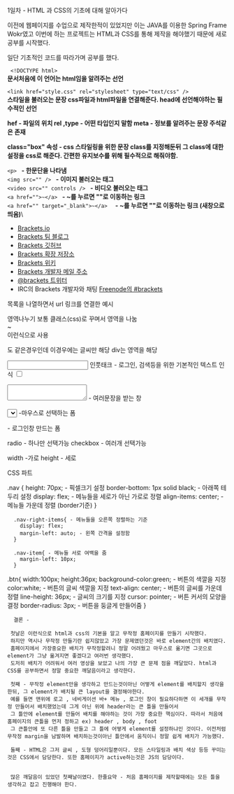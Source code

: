 1일차 - HTML 과 CSS의 기초에 대해 알아가다

이전에 웹페이지를 수업으로 제작한적이 있었지만 이는 JAVA를 이용한 Spring Frame Wokr였고 이번에 하는 프로젝트는 HTML과 CSS를 통해 제작을 해야했기 때문에 새로 공부를 시작했다.

일단 기초적인 코드를 따라가며 공부를 했다.

 ``` <!DOCTYPE html>``` \
**문서처음에 이 언어는 html임을 알려주는 선언**

```<link href="style.css" rel="stylesheet" type="text/css" />``` \
**스타일을 불러오는 문장 css파일과 html파일을 연결해준다. head에 선언해야하는 필수적인 선언**

**hef - 파일의 위치
rel ,type - 어떤 타입인지 말함
meta - 정보를 알려주는 문장 주석같은 존재**

**class="box" 속성 - css 스타일링을 위한 문장 class를 지정해둔뒤 그 class에 대한 설정을 css로 해준다. 간편한 유지보수를 위해 필수적으로 해줘야함.**

 ```<p> ```  **- 한문단을 나타냄**\
 ```<img src="" /> ``` **- 이미지 불러오는 태그**\
 ```<video src="" controls /> ``` **- 비디오 불러오는 태그**\
 ```<a href="">~</a> ``` **- ~를 누르면 ""로 이동하는 링크**\
 ```<a href="" target="_blank">~</a>  ``` **- ~를 누르면 ""로 이동하는 링크 (새창으로 띄움)**\

<ul>
            <li><a href="http://brackets.io">Brackets.io</a></li>
            <li><a href="http://blog.brackets.io">Brackets 팀 블로그</a></li>
            <li><a href="https://github.com/adobe/brackets">Brackets 깃허브</a></li>
            <li><a href="https://brackets-registry.aboutweb.com">Brackets 확장 저장소</a></li>
            <li><a href="https://github.com/adobe/brackets/wiki">Brackets 위키</a></li>
            <li><a href="https://groups.google.com/forum/#!forum/brackets-dev">Brackets 개발자 메일 주소</a></li>
            <li><a href="https://twitter.com/brackets">@brackets 트위터</a></li>
            <li>IRC의 Brackets 개발자와 채팅 <a href="http://webchat.freenode.net/?channels=brackets&uio=d4">Freenode의 #brackets</a></li>
        </ul>

목록을 나열하면서 url 링크를 연결한 예시


<div> </div> 영역나누기 보통 클래스(css)로 꾸며서 영역을 나눔 
<div class="">~</div> 이런식으로 사용

<span></span>도 같은경우인데 이경우에는 글씨만 해당 div는 영역을 해당


<input type="text" /> 인풋태크 - 로그인, 검색등을 위한 기본적인 텍스트 인식
<input type="checkbox" />

<textarea></textarea> - 여러문장을 받는 창

<select> </select> -마우스로 선택하는 폼

<form> </form> - 로그인창 만드는 폼

radio - 하나만 선택가능
checkbox - 여러개 선택가능

width -가로
height - 세로

CSS 파트

.nav {
        height: 70px; - 픽셀크기 설정
        border-bottom: 1px solid black; - 아래쪽 테두리 설정
        display: flex; - 메뉴들을 세로가 아닌 가로로 정렬
        align-items: center; - 메뉴들 가운데 정렬 (border기준)
      }

      .nav-right-items{ - 메뉴들을 오른쪽 정렬하는 기준
        display: flex;
        margin-left: auto; - 왼쪽 간격을 설정함
      }

      .nav-item{ - 메뉴들 서로 여백을 줌
        margin-left: 10px;
      }


   .btn{
            width:100px;
            height:36px;
            background-color:green; - 버튼의 색깔을 지정
            color:white;  - 버튼의 글씨 색깔을 지정
            text-align: center; - 버튼의 글씨를 가운데 정렬
            line-height: 36px; - 글씨의 크기를 지정
            cursor: pointer; - 버튼 커서의 모양을 결정
            border-radius: 3px; - 버튼을 둥글게 만들어줌
        }
        

      결론 -
      
     첫날은 이런식으로 html과 css의 기본을 알고 무작정 홈페이지를 만들기 시작했다.
     하지만 역시나 무작정 만들기란 쉽지않았고 가장 문제였던것은 바로 element간의 배치였다. 
     홈페이지에서 가장중요한 배치가 무작정할려니 정말 어려웠고 마우스로 옮기면 그곳으로 element가 그냥 옮겨지면 좋겠다고 여러번 생각했다.
     도저히 배치가 어려워서 여러 영상을 보았고 나의 가장 큰 문제 점을 깨달았다. html과 CSS를 공부하면서 정말 중요한 깨달음이라고 생각한다.
     
     첫째 - 무작정 element만을 생각하고 만드는것이아닌 어떻게 element를 배치할지 생각을 한뒤, 그 element가 배치될 큰 layout을 결정해야한다.
     예를 들면 맨위에 로고 , 네비게이션 바+ 메뉴 , 로그인 창이 필요하다하면 이 세개를 무작정 만들어서 배치했었는데 그게 아닌 위에 header라는 큰 틀을 만들어서
     그 틀안에 element를 만들어 배치를 해야하는 것이 가장 중요한 핵심이다. 따라서 처음에 홈페이지의 큰틀을 먼저 정하고 ex) header , body , foot 
     그 큰틀안에 또 다른 틀을 만들고 그 틀에 어떻게 element를 설정하냐인 것이다. 이전처럼 무작정 margin을 남발하며 배치하는것이아닌 틀안에서 움직이니 정말 쉽게 배치가 가능했다.
     
     둘째 - HTML은 그저 글씨 , 도형 덩어리일뿐이다. 모든 스타일링과 배치 색상 등등 꾸미는것은 CSS에서 담당한다. 또한 홈페이지가 active하는것은 JS의 담당이다.
     
     
     많은 깨달음이 있었던 첫째날이였다. 한줄요약 - 처음 홈페이지를 제작할때에는 모든 틀을 생각하고 잡고 진행해야 한다.
     
  
